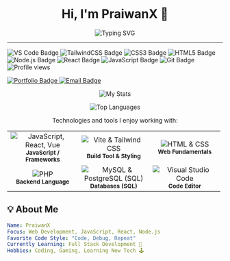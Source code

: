 <h1 align="center">Hi, I'm PraiwanX 👋</h1>
<p align="center">
  <img src="https://readme-typing-svg.demolab.com?font=Fira+Code&size=28&pause=1000&center=true&vCenter=true&multiline=true&width=500&height=80&lines=I'm+a+Beginner+Developer;Learning+and+Building+Cool+Things;Join+Me+on+This+Journey!🔥" alt="Typing SVG" />
</p>

---
<p align="top">
  <img src="https://img.shields.io/badge/-VS_Code-007ACC?logo=visual-studio-code&logoColor=fff&style=flat" alt="VS Code Badge"/>
  <img src="https://img.shields.io/badge/-TailwindCSS-38B2AC?logo=tailwindcss&logoColor=fff&style=flat" alt="TailwindCSS Badge"/>
  <img src="https://img.shields.io/badge/-CSS3-1572B6?logo=css3&logoColor=fff&style=flat" alt="CSS3 Badge"/>
  <img src="https://img.shields.io/badge/-HTML5-E34F26?logo=html5&logoColor=fff&style=flat" alt="HTML5 Badge"/>
  <img src="https://img.shields.io/badge/-Node.js-339933?logo=node.js&logoColor=fff&style=flat" alt="Node.js Badge"/>
  <img src="https://img.shields.io/badge/-React-61DAFB?logo=react&logoColor=000&style=flat" alt="React Badge"/>
  <img src="https://img.shields.io/badge/-JavaScript-F7DF1E?logo=javascript&logoColor=000&style=flat" alt="JavaScript Badge"/>
  <img src="https://img.shields.io/badge/-Git-F05032?logo=git&logoColor=fff&style=flat" alt="Git Badge"/>
  <img src="https://komarev.com/ghpvc/?username=PraiwanX&color=blue&style=flat-square" alt="Profile views"/>
</p>

<a href="[YOUR_PORTFOLIO_URL]" target="_blank">
  <img src="https://img.shields.io/badge/-Portfolio-FF5733?style=for-the-badge&logo=Globe&logoColor=white" alt="Portfolio Badge"/>
</a>

<a href="mailto:praiwansunanta123@gmail.com">
  <img src="https://img.shields.io/badge/-Email%20Me-D14836?style=for-the-badge&logo=gmail&logoColor=white" alt="Email Badge"/>
</a>

<p align="center">
  <img src="https://github-readme-stats.vercel.app/api?username=PraiwanX&show_icons=true&theme=radical" alt="My Stats"/>
</p>

<p align="center"> 
  <img src="https://github-readme-stats.vercel.app/api/top-langs/?username=PraiwanX&langs_count=10&layout=compact&theme=radical" alt="Top Languages"/>  
</p>

<p align="center">Technologies and tools I enjoy working with:</p>
<table align="center">
  <tr>
    <td align="center" width="150"> <img src="https://skillicons.dev/icons?i=javascript,react,vue" alt="JavaScript, React, Vue"/><br/><sub><b>JavaScript / Frameworks</b></sub>
    </td>
    <td align="center" width="150">
      <img src="https://skillicons.dev/icons?i=vite,tailwindcss" alt="Vite & Tailwind CSS"/><br/><sub><b>Build Tool & Styling</b></sub>
    </td>
    <td align="center" width="150">
      <img src="https://skillicons.dev/icons?i=html,css" alt="HTML & CSS"/><br/><sub><b>Web Fundamentals</b></sub>
    </td>
  </tr>
  <tr>
    <td align="center" width="150">
      <img src="https://skillicons.dev/icons?i=php" alt="PHP"/><br/><sub><b>Backend Language</b></sub>
    </td>
    <td align="center" width="150">
      <img src="https://skillicons.dev/icons?i=mysql,postgres" alt="MySQL & PostgreSQL (SQL)"/><br/><sub><b>Databases (SQL)</b></sub>
      </td>
    <td align="center" width="150">
      <img src="https://skillicons.dev/icons?i=vscode" alt="Visual Studio Code"/><br/><sub><b>Code Editor</b></sub>
    </td>
  </tr>
</table>
</details>

## 💡 About Me

```yaml
Name: PraiwanX
Focus: Web Development, JavaScript, React, Node.js
Favorite Code Style: "Code, Debug, Repeat"
Currently Learning: Full Stack Development 🌱
Hobbies: Coding, Gaming, Learning New Tech 🕹️
